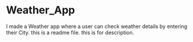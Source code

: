# Weather_App
I made a Weather app where a user can check weather details by entering their City.
this is a readme file.
this is for description.